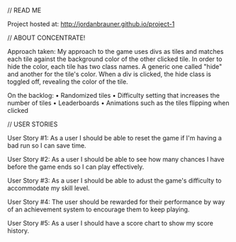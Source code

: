 // READ ME

Project hosted at:
http://jordanbrauner.github.io/project-1



// ABOUT CONCENTRATE!

Approach taken:
My approach to the game uses divs as tiles and matches each tile against the background color of the other clicked tile. In order to hide the color, each tile has two class names. A generic one called "hide" and another for the tile's color. When a div is clicked, the hide class is toggled off, revealing the color of the tile.

On the backlog:
• Randomized tiles
• Difficulty setting that increases the number of tiles
• Leaderboards
• Animations such as the tiles flipping when clicked



// USER STORIES

User Story #1: As a user I should be able to reset the game if I'm having a bad run so I can save time.

User Story #2: As a user I should be able to see how many chances I have before the game ends so I can play effectively.

User Story #3: As a user I should be able to adust the game's difficulty to accommodate my skill level.

User Story #4: The user should be rewarded for their performance by way of an achievement system to encourage them to keep playing.

User Story #5: As a user I should have a score chart to show my score history.
